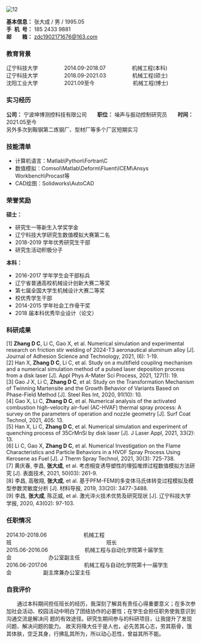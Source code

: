 
![12](https://user-images.githubusercontent.com/62428819/122177026-cbe43600-ceb7-11eb-820d-5790bc7d6075.jpg)

**基本信息：** 张大成 / 男 / 1995.05<br/>
**手&ensp;机&ensp;号：** 185 2433 9881<br/>
**邮&emsp;&emsp;箱：** zdc1902171676@163.com<br/>

<h3>教育背景</h3>

辽宁科技大学&emsp;&emsp;&emsp;&emsp;&emsp;2014.09-2018.07&emsp;&emsp;&emsp;&emsp;&emsp;机械工程(本科)<br/>
辽宁科技大学&emsp;&emsp;&emsp;&emsp;&emsp;2018.09-2021.03&emsp;&emsp;&emsp;&emsp;&emsp;机械工程(硕士)<br/>
沈阳工业大学&emsp;&emsp;&emsp;&emsp;&emsp;2021.09至今 &emsp;&emsp;&emsp;&emsp;&emsp;&emsp;&emsp;机械工程(博士)
  
<h3>实习经历</h3>

**公司：** 宁波坤博测控科技有限公司&emsp;&emsp;**职位：** 噪声与振动控制研究员&emsp;&emsp;**时间：** 2021.05至今<br/>
另外多次到鞍钢第二炼钢厂、型材厂等多个厂区短期实习

<h3>技能清单</h3>

- 计算机语言：Matlab\Python\Fortran\C
- 数值模拟：Comsol\Matlab\Deform\Fluent\ICEM\Ansys Workbench\Procast等
- CAD绘图：Solidworks\AutoCAD

<h3>荣誉奖励</h3> 

**硕士：** <br/>

- 研究生一等新生入学奖学金<br/>
- 辽宁科技大学研究生数值模拟大赛第二名 <br/>
- 2018-2019 学年优秀研究生干部<br/>
- 研究生活动积极分子

**本科：** <br/>

- 2016-2017 学年学生会干部标兵<br/>
- 辽宁省普通高校机械设计创新大赛二等奖  <br/>
- 第七届全国大学生机械设计大赛二等奖
- 校优秀学生干部  <br/>
- 2014-2015 学年社会工作骨干奖<br/>
- 2018 届本科优秀毕业设计（论文）<br/>

<h3>科研成果</h3>  

[1]	**Zhang D C**, Li C, Gao X, et al. Numerical simulation and experimental research on friction stir welding of 2024-T3 aeronautical aluminum alloy [J]. Journal of Adhesion Science and Technology, 2021, (6): 1-19.<br/>
[2]	Han X, **Zhang D C**, Li C, et al. Study on a multifield coupling mechanism and a numerical simulation method of a pulsed laser deposition process from a disk laser [J]. Appl Phys A-Mater Sci Process, 2021, 127(1): 19.<br/>
[3]	Gao J X, Li C, **Zhang D C**, et al. Study on the Transformation Mechanism of Twinning Martensite and the Growth Behavior of Variants Based on Phase-Field Method [J]. Steel Res Int, 2020, 91(10): 10.<br/>
[4]	Gao X, Li C, **Zhang D C**, et al. Numerical analysis of the activated combustion high-velocity air-fuel (AC-HVAF) thermal spray process: A survey on the parameters of operation and nozzle geometry [J]. Surf Coat Technol, 2021, 405: 13.<br/>
[5]	Han X, Li C, **Zhang D C**, et al. Numerical simulation and experiment of quenching process of 35CrMnSi by disk laser [J]. J Laser Appl, 2021, 33(2): 13.<br/>
[6]	Li C, Gao X, **Zhang D C**, et al. Numerical Investigation on the Flame Characteristics and Particle Behaviors in a HVOF Spray Process Using Kerosene as Fuel [J]. J Therm Spray Technol, 2021, 30(3): 725-738.<br/>
[7]	黄庆春, 李昌, **张大成**, et al. 考虑相变诱导塑性的埋弧堆焊过程数值模拟方法研究 [J]. 表面技术, 2021, 50(03): 261-9.<br/>
[8]	李昌, 高敬翔, **张大成**, et al. 基于PFM-FEM的多变体马氏体转变过程模拟及模型参数灵敏度分析 [J]. 材料导报, 2019, 33(20): 3477-3488.<br/>
[9]	李昌, **张大成**, 陈正威, et al. 激光淬火技术优势及研究现状 [J]. 辽宁科技大学学报, 2020, 43(02): 97-103.<br/>

<h3>任职情况</h3>  

2014.10-2018.06&emsp;&emsp;&emsp;&emsp;&emsp;&emsp;&emsp;机械工程班&emsp;&emsp;&emsp;&emsp;&emsp;&emsp;&emsp;&emsp;&emsp;&emsp;&emsp;&emsp;&emsp;&emsp;&emsp;&emsp;&emsp;&emsp;班长<br/>
2015.06-2016.06&emsp;&emsp;&emsp;&emsp;&emsp;&emsp;&emsp;机械工程与自动化学院第十届学生会&emsp;&emsp;&emsp;&emsp;&emsp;&emsp;&emsp;办公室副主任 <br/>
2016.06-2017.06&emsp;&emsp;&emsp;&emsp;&emsp;&emsp;&emsp;机械工程与自动化学院第十一届学生会&emsp;&emsp;&emsp;&emsp;&emsp;&emsp;副主席兼办公室主任

<h3>自我评价</h3>

&emsp;&emsp;通过本科期间担任班长的经历，我深刻了解具有责任心得重要意义；在多次参加社会活动、校园活动中明白了团结协作的必要性；在学生会担任职务使我意识到沟通交流是解决问
题的有效途径。研究生期间参与的科研项目，让我提升了发现问题、解决问题的能力。 故天将降大任于是人也，必先苦其心志，劳其筋骨，饿其体肤，空乏其身，行拂乱其所为，所以动心忍性，曾益其所不能。
